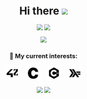 <h1 align="center">Hi there <img src="https://media.giphy.com/media/hvRJCLFzcasrR4ia7z/giphy.gif" width="35"></h1>
<p align="center">
  <a href="https://github.com/yusekim"><img src="https://img.shields.io/github/followers/yusekim?label=Follow%20me&style=social" /></a>
  <a href="mailto:이메일"><img src="https://img.shields.io/badge/Email-youwin0802%40naver.com-blue?style=flat&logo=gmail"></a>
</p>

<p align="center">
  <img src="https://readme-typing-svg.herokuapp.com?color=%2336BCF7&lines=Welcome+to+my+GitHub+Profile!;">
</p>

<h3 align="center">🌱 My current interests:</h3>
<p align="center">
  <img src="./images/42.svg" alt="42 Logo"
     width="30" height="30"
     style="background-color: #ffffff; padding: 5px; border-radius: 5px;" />
  &nbsp;&nbsp;
  <img src="./images/c.svg" alt="c Logo"
     width="30" height="30"
     style="background-color: #ffffff; padding: 5px; border-radius: 5px;" />
  &nbsp;&nbsp;
  <img src="./images/cplusplus.svg" alt="cplusplus Logo"
     width="30" height="30"
     style="background-color: #ffffff; padding: 5px; border-radius: 5px;" />
  &nbsp;&nbsp;
  <img src="./images/haskell.svg" alt="haskell Logo"
     width="30" height="30"
     style="background-color: #ffffff; padding: 5px; border-radius: 5px;" />
</p>

<p align="center">
  <img src="https://github-readme-stats.vercel.app/api?username=yusekim&show_icons=true&theme=radical" height="150"/>
  <img src="https://github-readme-stats.vercel.app/api/top-langs/?username=yusekim&layout=compact&theme=radical" height="150"/>
</p>
